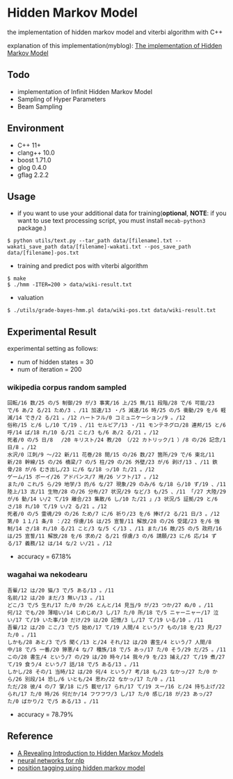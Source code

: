 # Hidden Markov Model

the implementation of hidden markov model and viterbi algorithm with C++

explanation of this implementation(myblog): [The implementation of Hidden Markov Model](https://seiichiinoue.github.io/post/hmm/)

## Todo 

- implementation of Infinit Hidden Markov Model
- Sampling of Hyper Parameters
- Beam Sampling


## Environment

- C++ 11+
- clang++ 10.0
- boost 1.71.0
- glog 0.4.0
- gflag 2.2.2


## Usage

- if you want to use your additional data for training(**optional**, **NOTE**: if you want to use text processing script, you must install `mecab-python3` package.)

```
$ python utils/text.py --tar_path data/[filename].txt --wakati_save_path data/[filename]-wakati.txt --pos_save_path data/[filename]-pos.txt
```

- training and predict pos with viterbi algorithm

```
$ make
$ ./hmm -ITER=200 > data/wiki-result.txt
```

- valuation

```
$ ./utils/grade-bayes-hmm.pl data/wiki-pos.txt data/wiki-result.txt
```

## Experimental Result

experimental setting as follows:

- num of hidden states = 30
- num of iteration = 200

### wikipedia corpus random sampled

```
回転/16 数/25 の/5 制御/29 が/3 事実/16 上/25 無/11 段階/28 で/6 可能/23 で/6 あ/2 る/21 ため/3 、/11 加速/13 ・/5 減速/16 時/25 の/5 衝動/29 を/6 軽減/14 でき/2 る/21 。/12 ハートフル/0 コミュニケーション/9 。/12
俗称/15 と/6 し/10 て/19 、/11 セルビア/13 ・/11 モンテネグロ/28 連邦/15 と/6 呼/14 ば/18 れ/10 る/21 こと/3 も/6 あ/2 る/21 。/12
死者/0 の/5 日/8 　/20 キリスト/24 教/20 （/22 カトリック/1 ）/8 の/26 記念/1 日/8 。/12
水沢/0 江刺/9 ～/22 新/11 花巻/28 間/15 の/26 数/27 箇所/29 で/6 東北/11 新/28 幹線/15 の/26 橋梁/7 の/5 柱/29 の/26 外壁/23 が/6 剥げ/13 、/11 鉄骨/28 が/6 むき出し/23 に/6 な/18 っ/10 た/21 。/12
ゲーム/15 ボーイ/26 アドバンス/7 用/26 ソフト/17 。/12
また/0 これ/5 ら/29 地学/3 的/6 な/27 現象/29 のみ/6 な/18 ら/10 ず/19 、/11 陸上/13 古/11 生物/28 の/26 分布/27 状況/29 など/3 も/25 、/11 「/27 大陸/29 が/6 動/14 い/2 て/19 離合/23 集散/6 し/10 た/21 」/3 状況/5 証拠/29 と/6 さ/18 れ/10 て/19 い/2 る/21 。/12
死者/0 の/5 霊魂/29 の/26 ため/7 に/6 祈り/23 を/6 捧げ/2 る/21 日/3 。/12
第/0 １１/1 条/8 ：/22 俘虜/16 は/25 宣誓/11 解放/28 の/26 受諾/23 を/6 強制/14 さ/18 れ/10 る/21 こと/3 な/5 く/13 、/11 また/16 敵/25 の/5 政府/16 は/25 宣誓/11 解放/28 を/6 求め/2 る/21 俘虜/3 の/6 請願/23 に/6 応/14 ずる/17 義務/12 は/14 な/2 い/21 。/12
```

- accuracy = 67.18%

### wagahai wa nekodearu

```
吾輩/12 は/20 猫/3 で/5 ある/13 。/11 
名前/12 は/20 まだ/3 無い/13 。/11
どこ/3 で/5 生れ/17 た/0 か/26 とんと/14 見当/9 が/23 つか/27 ぬ/0 。/11
何/12 でも/20 薄暗い/14 じめじめ/3 し/17 た/0 所/18 で/5 ニャーニャー/17 泣い/17 て/19 いた事/10 だけ/29 は/20 記憶/3 し/17 て/19 いる/10 。/11
吾輩/12 は/20 ここ/3 で/5 始め/17 て/19 人間/4 という/7 もの/18 を/23 見/27 た/0 。/11
しかも/28 あと/3 で/5 聞く/13 と/24 それ/12 は/20 書生/4 という/7 人間/8 中/18 で/5 一番/20 獰悪/4 な/7 種族/18 で/5 あっ/17 た/0 そう/29 だ/25 。/11
この/28 書生/4 という/7 の/29 は/20 時々/14 我々/9 を/23 捕え/27 て/19 煮/27 て/19 食う/4 という/7 話/18 で/5 ある/13 。/11
しかし/28 その/1 当時/12 は/20 何/4 という/7 考/18 も/23 なかっ/27 た/0 から/26 別段/14 恐し/6 いとも/24 思わ/22 なかっ/17 た/0 。/11
ただ/28 彼/4 の/7 掌/18 に/5 載せ/17 られ/17 て/19 スー/16 と/24 持ち上げ/22 られ/17 た/0 時/26 何だか/14 フワフワ/3 し/17 た/0 感じ/18 が/23 あっ/27 た/0 ばかり/2 で/5 ある/13 。/11
```

- accuracy = 78.79%

## Reference

- [A Revealing Introduction to Hidden Markov Models](https://www.cs.sjsu.edu/~stamp/RUA/HMM.pdf)
- [neural networks for nlp](http://www.phontron.com/teaching.php)
- [position tagging using hidden markov model](http://www.phontron.com/slides/nlp-programming-ja-04-hmm.pdf)
